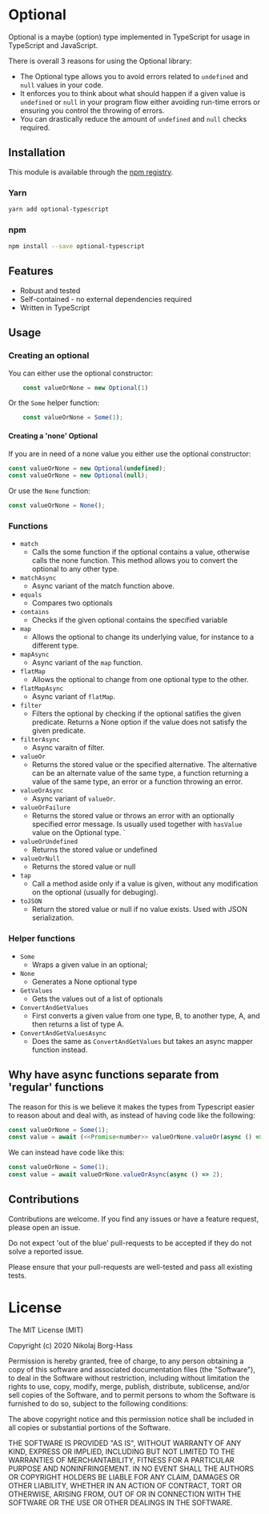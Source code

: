 # Optional
 
Optional is a maybe (option) type implemented in TypeScript for usage in TypeScript and JavaScript.

There is overall 3 reasons for using the Optional library:

- The Optional type allows you to avoid errors related to `undefined` and `null` values in your code.
- It enforces you to think about what should happen if a given value is `undefined` or `null` in your program flow either avoiding run-time errors or ensuring you control the throwing of errors. 
- You can drastically reduce the amount of `undefined` and `null` checks required.

## Installation

This module is available through the [npm registry](https://www.npmjs.com/package/optional-typescript).

### Yarn

```bash
yarn add optional-typescript
```

### npm

```bash
npm install --save optional-typescript
```

## Features

- Robust and tested
- Self-contained - no external dependencies required
- Written in TypeScript

## Usage

### Creating an optional

You can either use the optional constructor:

```Javascript
    const valueOrNone = new Optional(1)
```

Or the `Some` helper function:

```javascript
    const valueOrNone = Some(1);
```

#### Creating a 'none' Optional

If you are in need of a none value you either use the optional constructor:

```javascript
const valueOrNone = new Optional(undefined);
const valueOrNone = new Optional(null);
```

Or use the `None` function:

```javascript
const valueOrNone = None();
```

### Functions

- `match`
  - Calls the some function if the optional contains a value, otherwise calls the none function. This method allows you to convert the optional to any other type.
- `matchAsync`
  - Async variant of the match function above.
- `equals`
  - Compares two optionals
- `contains`
  - Checks if the given optional contains the specified variable
- `map`
  - Allows the optional to change its underlying value, for instance to a different type.
- `mapAsync`
  - Async variant of the `map` function.
- `flatMap`
  - Allows the optional to change from one optional type to the other. 
- `flatMapAsync`
  - Async variant of `flatMap`.
- `filter`
  - Filters the optional by checking if the optional satifies the given predicate. Returns a None option if the value does not satisfy the given predicate.
- `filterAsync`
  - Async varaitn of filter.
- `valueOr`
  - Returns the stored value or the specified alternative. The alternative can be an alternate value of the same type, a function returning a value of the same type, an error or a function throwing an error.
- `valueOrAsync`
  - Async variant of `valueOr`.
- `valueOrFailure`
  - Returns the stored value or throws an error with an optionally specified error message. Is usually used together with `hasValue` value on the Optional type. `
- `valueOrUndefined`
  - Returns the stored value or undefined
- `valueOrNull`
  - Returns the stored value or null
- `tap`
  - Call a method aside only if a value is given, without any modification on the optional (usually for debuging).
- `toJSON`
  - Return the stored value or null if no value exists. Used with JSON serialization.

### Helper functions

- `Some`
  - Wraps a given value in an optional;
- `None`
  - Generates a None optional type
- `GetValues`
  - Gets the values out of a list of optionals
- `ConvertAndGetValues`
  - First converts a given value from one type, B, to another type, A, and then returns a list of type A.
- `ConvertAndGetValuesAsync`
  - Does the same as `ConvertAndGetValues` but takes an async mapper function instead. 

## Why have async functions separate from 'regular' functions

The reason for this is we believe it makes the types from Typescript easier to reason about and deal with, as instead of having code like the following:

```javascript
const valueOrNone = Some(1);
const value = await (<<Promise<number>> valueOrNone.valueOr(async () => 2));
```

We can instead have code like this:

```javascript
const valueOrNone = Some(1);
const value = await valueOrNone.valueOrAsync(async () => 2);
```

## Contributions

Contributions are welcome.
If you find any issues or have a feature request, please open an issue.

Do not expect 'out of the blue' pull-requests to be accepted if they do not solve a reported issue.

Please ensure that your pull-requests are well-tested and pass all existing tests.

# License 
The MIT License (MIT)

Copyright (c) 2020 Nikolaj Borg-Hass

Permission is hereby granted, free of charge, to any person obtaining a copy of this software and associated documentation files (the "Software"), to deal in the Software without restriction, including without limitation the rights to use, copy, modify, merge, publish, distribute, sublicense, and/or sell copies of the Software, and to permit persons to whom the Software is furnished to do so, subject to the following conditions:

The above copyright notice and this permission notice shall be included in all copies or substantial portions of the Software.

THE SOFTWARE IS PROVIDED "AS IS", WITHOUT WARRANTY OF ANY KIND, EXPRESS OR IMPLIED, INCLUDING BUT NOT LIMITED TO THE WARRANTIES OF MERCHANTABILITY, FITNESS FOR A PARTICULAR PURPOSE AND NONINFRINGEMENT. IN NO EVENT SHALL THE AUTHORS OR COPYRIGHT HOLDERS BE LIABLE FOR ANY CLAIM, DAMAGES OR OTHER LIABILITY, WHETHER IN AN ACTION OF CONTRACT, TORT OR OTHERWISE, ARISING FROM, OUT OF OR IN CONNECTION WITH THE SOFTWARE OR THE USE OR OTHER DEALINGS IN THE SOFTWARE.

